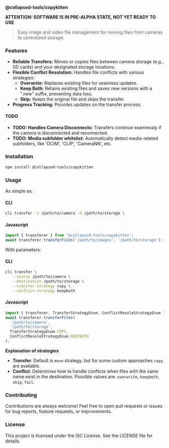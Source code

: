 **@collapsed-tools/copykitten**

**ATTENTION: SOFTWARE IS IN PRE-ALPHA STATE, NOT YET READY TO USE**

> Easy image and video file management for moving files from cameras to centralized storage.


### Features

* **Reliable Transfers:**  Moves or copies files between camera storage (e.g., SD cards) and your designated storage locations.
* **Flexible Conflict Resolution:** Handles file conflicts with various strategies:
    * **Overwrite:** Replaces existing files for seamless updates.
    * **Keep Both:** Retains existing files and saves new versions with a ".new" suffix, preventing data loss.
    * **Skip:** Keeps the original file and skips the transfer.
* **Progress Tracking:** Provides updates on the transfer process.

#### TODO
* **TODO: Handles Camera Disconnects:** Transfers continue seamlessly if the camera is disconnected and reconnected.
* **TODO: Media subfolder whitelist:** Automatically detect media-related subfolders, like 'DCIM', 'CLIP', 'CameraNN', etc.

### Installation

```bash
npm install @collapsed-tools/copykitten
```
### Usage

As simple as:

#### CLI
```bash
cli transfer -s /path/to/camera -d /path/to/storage \
```

#### Javascript
```javascript
import { transferer } from '@collapsed-tools/copykitten';
await transferer.transferFiles('/path/to/images', '/path/to/storage');
```

With parameters:

#### CLI
```bash
cli transfer \
   --source /path/to/camera \
   --destination /path/to/storage \
   --transfer-strategy copy \
   --conflict-strategy keepboth 
```

#### Javascript
```javascript
import { transferer, TransferStrategyEnum, ConflictResoleStrategyEnum } from '@collapsed-tools/copykitten';
await transferer.transferFiles( 
  '/path/to/camera', 
  '/path/to/storage', 
  TransferStrategyEnum.COPY,
  ConflictResoleStrategyEnum.KEEPBOTH 
);
```

**Explanation of strategies**

* **Transfer**: Default is `move` strategy, but for some custom approaches `copy` are available.
* **Conflict**: Determines how to handle conflicts when files with the same name exist in the destination. Possible values are: `overwrite`, `keepboth`, `skip`, `fail`.

### Contributing 

Contributions are always welcome! Feel free to open pull requests or issues for bug reports, feature requests, or improvements.

### License

This project is licensed under the ISC License. See the LICENSE file for details.